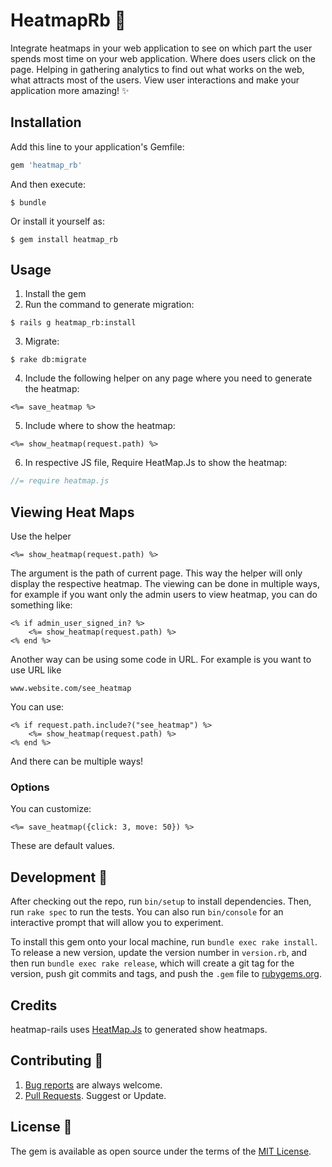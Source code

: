 # HeatmapRb :construction:

Integrate heatmaps in your web application to see on which part the user spends most time on your web application. Where does users click on the page.
Helping in gathering analytics to find out what works on the web, what attracts most of the users.
View user interactions and make your application more amazing! :sparkles:

## Installation

Add this line to your application's Gemfile:

```ruby
gem 'heatmap_rb'
```

And then execute:

    $ bundle

Or install it yourself as:

    $ gem install heatmap_rb

## Usage

1. Install the gem
2. Run the command to generate migration:
```console
$ rails g heatmap_rb:install
```

3. Migrate:
```console
$ rake db:migrate
```

4. Include the following helper on any page where you need to generate the heatmap:
```erb
<%= save_heatmap %>
```

5. Include where to show the heatmap:
```erb
<%= show_heatmap(request.path) %>
```

6. In respective JS file, Require HeatMap.Js to show the heatmap:
```js
//= require heatmap.js
```
## Viewing Heat Maps
Use the helper
```erb
<%= show_heatmap(request.path) %>
```
The argument is the path of current page. This way the helper will only display the respective heatmap.
The viewing can be done in multiple ways, for example if you want only the admin users to view heatmap, you can do something like:

```erb
<% if admin_user_signed_in? %>
    <%= show_heatmap(request.path) %>
<% end %>
```

Another way can be using some code in URL. For example is you want to use URL like

```url
www.website.com/see_heatmap
```

You can use:

```erb
<% if request.path.include?("see_heatmap") %>
    <%= show_heatmap(request.path) %>
<% end %>
```

And there can be multiple ways!
### Options

You can customize:
```erb
<%= save_heatmap({click: 3, move: 50}) %>
```
These are default values.

## Development :construction:

After checking out the repo, run `bin/setup` to install dependencies. Then, run `rake spec` to run the tests. You can also run `bin/console` for an interactive prompt that will allow you to experiment.

To install this gem onto your local machine, run `bundle exec rake install`. To release a new version, update the version number in `version.rb`, and then run `bundle exec rake release`, which will create a git tag for the version, push git commits and tags, and push the `.gem` file to [rubygems.org](https://rubygems.org).

## Credits
heatmap-rails uses [HeatMap.Js](https://www.patrick-wied.at/static/heatmapjs/) to generated show heatmaps.

## Contributing :construction:

1. [Bug reports](https://github.com/Qbatch/heatmap-rails/issues) are always welcome.
2. [Pull Requests](https://github.com/Qbatch/heatmap-rails/pulls). Suggest or Update.

## License :construction:

The gem is available as open source under the terms of the [MIT License](https://opensource.org/licenses/MIT).
